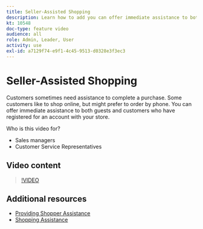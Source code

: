 ```yaml
---
title: Seller-Assisted Shopping
description: Learn how to add you can offer immediate assistance to both guests and customers who have registered for an account with your store.
kt: 10548
doc-type: feature video
audience: all
role: Admin, Leader, User
activity: use
exl-id: a7129f74-e9f1-4c45-9513-d0328e3f3ec3
---
```

# Seller-Assisted Shopping

Customers sometimes need assistance to complete a purchase. Some customers like to shop online, but might prefer to order by phone. You can offer immediate assistance to both guests and customers who have registered for an account with your store.

Who is this video for?

- Sales managers
- Customer Service Representatives 

## Video content

>[!VIDEO](https://video.tv.adobe.com/v/343662?quality=12&learn=on)

## Additional resources

- [Providing Shopper Assistance](https://docs.magento.com/user-guide/customers/login-as-customer.html)
- [Shopping Assistance](https://docs.magento.com/user-guide/sales/shopping-assistance.html)
